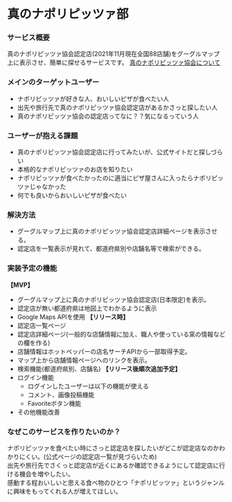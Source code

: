 # 真のナポリピッツァ部
### サービス概要
真のナポリピッツァ協会認定店(2021年11月現在全国88店舗)をグーグルマップ上に表示させ、簡単に探せるサービスです。
[真のナポリピッツァ協会について](https://partenope.jp/about/vera_pizza.html)

### メインのターゲットユーザー
- ナポリピッツァが好きな人、おいしいピザが食べたい人
- 出先や旅行先で真のナポリピッツァ協会認定店があるかさっと探したい人
- 真のナポリピッツァ協会の認定店ってなに？？気になるっていう人

### ユーザーが抱える課題
- 真のナポリピッツァ協会認定店に行ってみたいが、公式サイトだと探しづらい
- 本格的なナポリピッツァのお店を知りたい
- ナポリピッツァが食べたかったのに適当にピザ屋さんに入ったらナポリピッツァじゃなかった
- 何でも良いからおいしいピザが食べたい

### 解決方法
- グーグルマップ上に真のナポリピッツァ協会認定店詳細ページを表示させる。
- 認定店を一覧表示が見れて、都道府県別や店舗名等で検索ができる。

### 実装予定の機能
**【MVP】**
- グーグルマップ上に真のナポリピッツァ協会認定店(日本限定)を表示。
- 認定店が無い都道府県は地図上でわかるように表示
- Google Maps APIを使用
**【リリース時】**  
- 認定店一覧ページ
- 認定店詳細ページ(一般的な店舗情報に加え、職人や使っている窯の情報などの欄を作る)
- 店舗情報はホットペッパーの店名サーチAPIから一部取得予定。
- マップ上から店舗情報ページへのリンクを表示。
- 検索機能(都道府県別、店舗名)
**【リリース後順次追加予定】**  
- ログイン機能
  - ログインしたユーザーは以下の機能が使える
  - コメント、画像投稿機能
  - Favoriteボタン機能
- その他機能改善

### なぜこのサービスを作りたいのか？
ナポリピッツァを食べたい時にさっと認定店を探したいがどこが認定店なのかわかりにくい。(公式ページの認定店一覧が見づらいため)  
出先や旅行先でさくっと認定店が近くにあるか確認できるようにして認定店に行ける機会を増やしたい。  
感動する程おいしいと思える食べ物のひとつ「ナポリピッツァ」というジャンルに興味をもってくれる人が増えてほしい。
